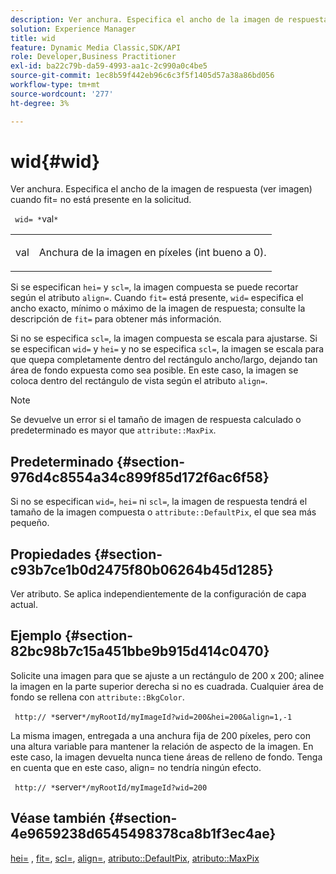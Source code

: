 ```yaml
---
description: Ver anchura. Especifica el ancho de la imagen de respuesta (ver imagen) cuando fit= no está presente en la solicitud.
solution: Experience Manager
title: wid
feature: Dynamic Media Classic,SDK/API
role: Developer,Business Practitioner
exl-id: ba22c79b-da59-4993-aa1c-2c990a0c4be5
source-git-commit: 1ec8b59f442eb96c6c3f5f1405d57a38a86bd056
workflow-type: tm+mt
source-wordcount: '277'
ht-degree: 3%

---
```


# wid{#wid}

Ver anchura. Especifica el ancho de la imagen de respuesta (ver imagen) cuando fit= no está presente en la solicitud.

` wid= *`val`*`

<table id="simpletable_E217453246F5441C896C1F69EA4D4218"> 
 <tr class="strow"> 
  <td class="stentry"> <p> <span class="varname"> val  </span> </p> </td> 
  <td class="stentry"> <p>Anchura de la imagen en píxeles (int bueno a 0). </p> </td> 
 </tr> 
</table>

Si se especifican `hei=` y `scl=`, la imagen compuesta se puede recortar según el atributo `align=`. Cuando `fit=` está presente, `wid=` especifica el ancho exacto, mínimo o máximo de la imagen de respuesta; consulte la descripción de `fit=` para obtener más información.

Si no se especifica `scl=`, la imagen compuesta se escala para ajustarse. Si se especifican `wid=` y `hei=` y no se especifica `scl=`, la imagen se escala para que quepa completamente dentro del rectángulo ancho/largo, dejando tan área de fondo expuesta como sea posible. En este caso, la imagen se coloca dentro del rectángulo de vista según el atributo `align=`.

>[!NOTE]
>
>Se devuelve un error si el tamaño de imagen de respuesta calculado o predeterminado es mayor que `attribute::MaxPix`.

## Predeterminado {#section-976d4c8554a34c899f85d172f6ac6f58}

Si no se especifican `wid=`, `hei=` ni `scl=`, la imagen de respuesta tendrá el tamaño de la imagen compuesta o `attribute::DefaultPix`, el que sea más pequeño.

## Propiedades {#section-c93b7ce1b0d2475f80b06264b45d1285}

Ver atributo. Se aplica independientemente de la configuración de capa actual.

## Ejemplo {#section-82bc98b7c15a451bbe9b915d414c0470}

Solicite una imagen para que se ajuste a un rectángulo de 200 x 200; alinee la imagen en la parte superior derecha si no es cuadrada. Cualquier área de fondo se rellena con `attribute::BkgColor`.

` http:// *`server`*/myRootId/myImageId?wid=200&hei=200&align=1,-1`

La misma imagen, entregada a una anchura fija de 200 píxeles, pero con una altura variable para mantener la relación de aspecto de la imagen. En este caso, la imagen devuelta nunca tiene áreas de relleno de fondo. Tenga en cuenta que en este caso, align= no tendría ningún efecto.

` http:// *`server`*/myRootId/myImageId?wid=200`

## Véase también {#section-4e9659238d6545498378ca8b1f3ec4ae}

[hei=](../../../../../is-api/http-ref/image-serving-api-ref/c-http-protocol-reference/c-command-reference/r-is-http-hei.md#reference-6d6f556ccc0e4b98a815e8a5c1944a96) ,  [fit=](../../../../../is-api/http-ref/image-serving-api-ref/c-http-protocol-reference/c-command-reference/r-fit.md#reference-f11bff6d93d143d6b135de3a923bc989),  [scl=](../../../../../is-api/http-ref/image-serving-api-ref/c-http-protocol-reference/c-command-reference/r-scl.md#reference-b2a74e493d0d407e98fe350551ba3fcc),  [align=](../../../../../is-api/http-ref/image-serving-api-ref/c-http-protocol-reference/c-command-reference/r-align.md#reference-b7d6b87c75124d78884f916dd6544bc7),  [atributo::DefaultPix](../../../../../is-api/image-catalog/image-serving-api-ref/c-image-catalog-reference/c-attributes-reference/r-defaultpix.md#reference-996b2c22b30f4fd9b970c84063306df1),  [atributo::MaxPix](../../../../../is-api/image-catalog/image-serving-api-ref/c-image-catalog-reference/c-attributes-reference/r-maxpix.md#reference-e167d396ac794079ba8b5e6eb16eeda5)
